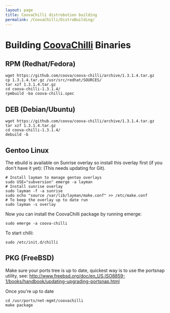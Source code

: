 ```yaml
---
layout: page
title: CoovaChilli distrobution building
permalink: /CoovaChilli/DistroBuilding/
---
```


Building [CoovaChilli](/CoovaChilli) Binaries
=============================================

RPM (Redhat/Fedora)
-------------------

    wget https://github.com/coova/coova-chilli/archive/1.3.1.4.tar.gz
    cp 1.3.1.4.tar.gz /usr/src/redhat/SOURCES/
    tar xzf 1.3.1.4.tar.gz
    cd coova-chilli-1.3.1.4/
    rpmbuild -ba coova-chilli.spec

DEB (Debian/Ubuntu)
-------------------

    wget https://github.com/coova/coova-chilli/archive/1.3.1.4.tar.gz
    tar xzf 1.3.1.4.tar.gz
    cd coova-chilli-1.3.1.4/
    debuild -b
    
Gentoo Linux
------------

The ebuild is available on Sunrise overlay so install this overlay first (if you don't have it yet):
(This needs updating for Git).

    # Install layman to manage gentoo overlays
    sudo USE="subversion" emerge -a layman
    # Install sunrise overlay
    sudo layman -f -a sunrise
    sudo echo "source /var/lib/layman/make.conf" >> /etc/make.conf
    # To keep the overlay up to date run
    sudo layman -s overlay

Now you can install the CoovaChilli package by running emerge:

    sudo emerge -a coova-chilli
    
To start chilli:

    sudo /etc/init.d/chilli
    
PKG (FreeBSD)
-------------

Make sure your ports tree is up to date, quickest way is to use the portsnap utility, see:
http://www.freebsd.org/doc/en_US.ISO8859-1/books/handbook/updating-upgrading-portsnap.html

Once you're up to date

    cd /usr/ports/net-mgmt/coovachilli
    make package

